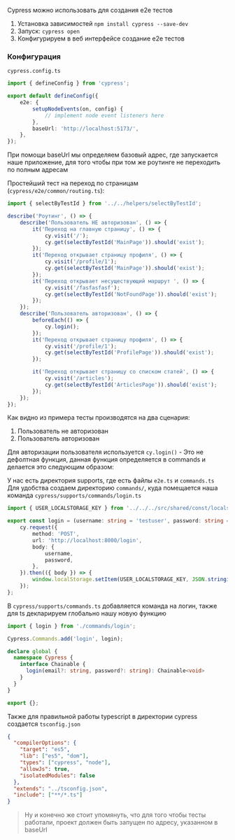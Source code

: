 Cypress можно использовать для создания e2e тестов

1) Установка зависимостей `npm install cypress --save-dev`
2) Запуск:  `cypress open`
3) Конфигурируем в веб интерфейсе создание e2e тестов

### Конфигурация

`cypress.config.ts`
```ts
import { defineConfig } from 'cypress';

export default defineConfig({
    e2e: {
        setupNodeEvents(on, config) {
            // implement node event listeners here
        },
        baseUrl: 'http://localhost:5173/',
    },
});

```

При помощи baseUrl мы определяем базовый адрес, где запускается наше приложение, для того чтобы при том же роутинге не переходить по полным адресам

Простейший тест на переход по страницам (`cypress/e2e/common/routing.ts`):
```ts
import { selectByTestId } from '../../helpers/selectByTestId';

describe('Роутинг', () => {
    describe('Пользователь НЕ авторизован', () => {
        it('Переход на главную страницу', () => {
            cy.visit('/');
            cy.get(selectByTestId('MainPage')).should('exist');
        });
        it('Переход открывает страницу профиля', () => {
            cy.visit('/profile/1');
            cy.get(selectByTestId('MainPage')).should('exist');
        });
        it('Переход открывает несуществующий маршрут ', () => {
            cy.visit('/fasfasfasf');
            cy.get(selectByTestId('NotFoundPage')).should('exist');
        });
    });
    describe('Пользователь авторизован', () => {
        beforeEach(() => {
            cy.login();
        });
        it('Переход открывает страницу профиля', () => {
            cy.visit('/profile/1');
            cy.get(selectByTestId('ProfilePage')).should('exist');
        });

        it('Переход открывает страницу со списком статей', () => {
            cy.visit('/articles');
            cy.get(selectByTestId('ArticlesPage')).should('exist');
        });
    });
});

```

Как видно из примера тесты производятся на два сценария:
1) Пользователь не авторизован
2) Пользователь авторизован 

Для авторизации пользователя используется `cy.login()` - Это не дефолтная функция, данная функция определяется в commands и делается это следующим образом:

У нас есть директория supports, где есть файлы `e2e.ts` и `commands.ts`
Для удобства создаем директорию `commands/`, куда помещается наша команда
`cypress/supports/commands/login.ts`
```ts
import { USER_LOCALSTORAGE_KEY } from '../../../src/shared/const/localstorage';

export const login = (username: string = 'testuser', password: string = '123') => {
    cy.request({
        method: 'POST',
        url: 'http://localhost:8000/login',
        body: {
            username,
            password,
        },
    }).then(({ body }) => {
        window.localStorage.setItem(USER_LOCALSTORAGE_KEY, JSON.stringify(body));
    });
};

```

В `cypress/supports/commands.ts` добавляется команда на логин, также для ts декларируем глобально нашу новую функцию
```ts
import { login } from './commands/login';

Cypress.Commands.add('login', login);

declare global {
  namespace Cypress {
    interface Chainable {
      login(email?: string, password?: string): Chainable<void>
    }
  }
}

export {};
```

Также для правильной работы typescript в директории cypress создается `tsconfig.json`
```json
{
  "compilerOptions": {
    "target": "es5",
    "lib": ["es5", "dom"],
    "types": ["cypress", "node"],
    "allowJs": true,
    "isolatedModules": false
  },
  "extends": "../tsconfig.json",
  "include": ["**/*.ts"]
}

```

> Ну и конечно же стоит упомянуть, что для того чтобы тесты работали, проект должен быть запущен по адресу, указанном в baseUrl

